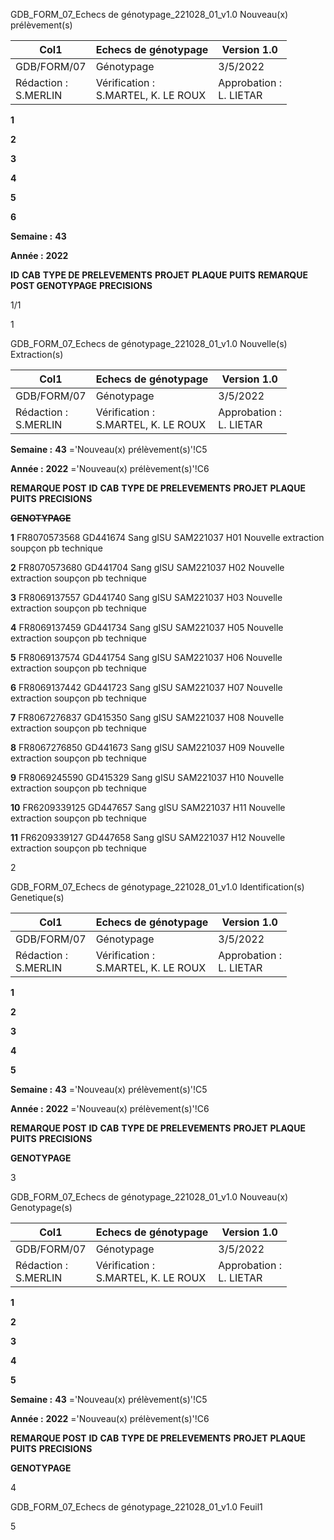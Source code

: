 GDB_FORM_07_Echecs de génotypage_221028_01_v1.0 Nouveau(x) prélèvement(s)


|Col1|Echecs de génotypage|Version 1.0|
|---|---|---|
|GDB/FORM/07|Génotypage|3/5/2022|
|Rédaction :<br>S.MERLIN|Vérification :<br>S.MARTEL, K. LE ROUX|Approbation :<br>L. LIETAR|


**1**

**2**

**3**

**4**

**5**

**6**


**Semaine :** **43**

**Année :** **2022**

**ID** **CAB** **TYPE DE PRELEVEMENTS** **PROJET** **PLAQUE** **PUITS** **REMARQUE POST GENOTYPAGE** **PRECISIONS**

1/1




1

GDB_FORM_07_Echecs de génotypage_221028_01_v1.0 Nouvelle(s) Extraction(s)



|Col1|Echecs de génotypage|Version 1.0|
|---|---|---|
|GDB/FORM/07|Génotypage|3/5/2022|
|Rédaction :<br>S.MERLIN|Vérification :<br>S.MARTEL, K. LE ROUX|Approbation :<br>L. LIETAR|


**Semaine :** **43** ='Nouveau(x) prélèvement(s)'!C5

**Année :** **2022** ='Nouveau(x) prélèvement(s)'!C6



**REMARQUE POST**
**ID** **CAB** **TYPE DE PRELEVEMENTS** **PROJET** **PLAQUE** **PUITS** **PRECISIONS**

~~**GENOTYPAGE**~~


**1** FR8070573568 GD441674 Sang gISU SAM221037 H01 Nouvelle extraction soupçon pb technique

**2** FR8070573680 GD441704 Sang gISU SAM221037 H02 Nouvelle extraction soupçon pb technique

**3** FR8069137557 GD441740 Sang gISU SAM221037 H03 Nouvelle extraction soupçon pb technique

**4** FR8069137459 GD441734 Sang gISU SAM221037 H05 Nouvelle extraction soupçon pb technique

**5** FR8069137574 GD441754 Sang gISU SAM221037 H06 Nouvelle extraction soupçon pb technique

**6** FR8069137442 GD441723 Sang gISU SAM221037 H07 Nouvelle extraction soupçon pb technique

**7** FR8067276837 GD415350 Sang gISU SAM221037 H08 Nouvelle extraction soupçon pb technique

**8** FR8067276850 GD441673 Sang gISU SAM221037 H09 Nouvelle extraction soupçon pb technique

**9** FR8069245590 GD415329 Sang gISU SAM221037 H10 Nouvelle extraction soupçon pb technique

**10** FR6209339125 GD447657 Sang gISU SAM221037 H11 Nouvelle extraction soupçon pb technique

**11** FR6209339127 GD447658 Sang gISU SAM221037 H12 Nouvelle extraction soupçon pb technique


2

GDB_FORM_07_Echecs de génotypage_221028_01_v1.0 Identification(s) Genetique(s)


|Col1|Echecs de génotypage|Version 1.0|
|---|---|---|
|GDB/FORM/07|Génotypage|3/5/2022|
|Rédaction :<br>S.MERLIN|Vérification :<br>S.MARTEL, K. LE ROUX|Approbation :<br>L. LIETAR|


**1**

**2**

**3**

**4**

**5**


**Semaine :** **43** ='Nouveau(x) prélèvement(s)'!C5

**Année :** **2022** ='Nouveau(x) prélèvement(s)'!C6



**REMARQUE POST**
**ID** **CAB** **TYPE DE PRELEVEMENTS** **PROJET** **PLAQUE** **PUITS** **PRECISIONS**

**GENOTYPAGE**


3

GDB_FORM_07_Echecs de génotypage_221028_01_v1.0 Nouveau(x) Genotypage(s)


|Col1|Echecs de génotypage|Version 1.0|
|---|---|---|
|GDB/FORM/07|Génotypage|3/5/2022|
|Rédaction :<br>S.MERLIN|Vérification :<br>S.MARTEL, K. LE ROUX|Approbation :<br>L. LIETAR|


**1**

**2**

**3**

**4**

**5**


**Semaine :** **43** ='Nouveau(x) prélèvement(s)'!C5

**Année :** **2022** ='Nouveau(x) prélèvement(s)'!C6



**REMARQUE POST**
**ID** **CAB** **TYPE DE PRELEVEMENTS** **PROJET** **PLAQUE** **PUITS** **PRECISIONS**

**GENOTYPAGE**


4

GDB_FORM_07_Echecs de génotypage_221028_01_v1.0 Feuil1

5

